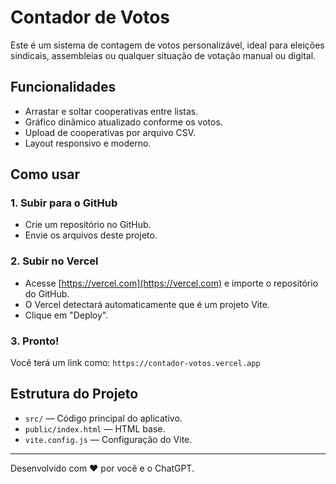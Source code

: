 # Contador de Votos

Este é um sistema de contagem de votos personalizável, ideal para eleições sindicais, assembleias ou qualquer situação de votação manual ou digital.

## Funcionalidades
- Arrastar e soltar cooperativas entre listas.
- Gráfico dinâmico atualizado conforme os votos.
- Upload de cooperativas por arquivo CSV.
- Layout responsivo e moderno.

## Como usar

### 1. Subir para o GitHub

- Crie um repositório no GitHub.
- Envie os arquivos deste projeto.

### 2. Subir no Vercel

- Acesse [https://vercel.com](https://vercel.com) e importe o repositório do GitHub.
- O Vercel detectará automaticamente que é um projeto Vite.
- Clique em "Deploy".

### 3. Pronto!

Você terá um link como: `https://contador-votos.vercel.app`

## Estrutura do Projeto

- `src/` — Código principal do aplicativo.
- `public/index.html` — HTML base.
- `vite.config.js` — Configuração do Vite.

---
Desenvolvido com ❤️ por você e o ChatGPT.